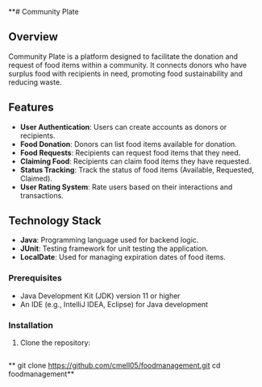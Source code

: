 **# Community Plate

## Overview
Community Plate is a platform designed to facilitate the donation and request of food items within a community. It connects donors who have surplus food with recipients in need, promoting food sustainability and reducing waste.

## Features
- **User Authentication**: Users can create accounts as donors or recipients.
- **Food Donation**: Donors can list food items available for donation.
- **Food Requests**: Recipients can request food items that they need.
- **Claiming Food**: Recipients can claim food items they have requested.
- **Status Tracking**: Track the status of food items (Available, Requested, Claimed).
- **User Rating System**: Rate users based on their interactions and transactions.

## Technology Stack
- **Java**: Programming language used for backend logic.
- **JUnit**: Testing framework for unit testing the application.
- **LocalDate**: Used for managing expiration dates of food items.

### Prerequisites
- Java Development Kit (JDK) version 11 or higher
- An IDE (e.g., IntelliJ IDEA, Eclipse) for Java development

### Installation

1. Clone the repository:
   ```bash
**   git clone https://github.com/cmell05/foodmanagement.git
   cd foodmanagement**

